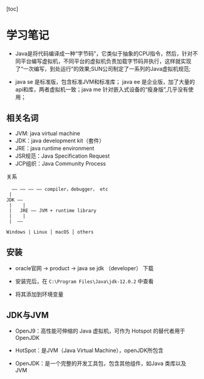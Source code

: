 [toc]

# 学习笔记

- Java是将代码编译成一种“字节码”，它类似于抽象的CPU指令，然后，针对不同平台编写虚拟机，不同平台的虚拟机负责加载字节码并执行，这样就实现了“一次编写，到处运行”的效果;SUN公司制定了一系列的Java虚拟机规范;

- java se 是标准版，包含标准JVM和标准库； java ee 是企业版，加了大量的api和库，两者虚拟机一致；java me 针对嵌入式设备的“瘦身版”,几乎没有使用；

## 相关名词

- JVM: java virtual machine
- JDK：java development kit（套件）
- JRE：java runtime environment
- JSR规范：Java Specification Request
- JCP组织：Java Community Process

关系
```
  —— —— —— —— compiler，debugger， etc
 |
JDK —— 
 |    |
 |   JRE —— JVM + runtime library
 |    |
 |  ——

Windows | Linux │ macOS │ others 
```

## 安装

- oracle官网 -> product -> java se jdk （developer） 下载

- 安装完后，在 `C:\Program Files\Java\jdk-12.0.2` 中查看

- 将其添加到环境变量


## JDK与JVM

- OpenJ9：高性能可伸缩的 Java 虚拟机，可作为 Hotspot 的替代者用于 OpenJDK

- HotSpot：是JVM（Java Virtual Machine），openJDK所包含

- OpenJDK：是一个完整的开发工具包，包含其他组件，如Java 类库以及 JVM